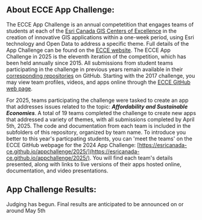 ## About ECCE App Challenge:

The ECCE App Challenge is an annual competetition that engages teams of students at each of the [Esri Canada GIS Centers of Excellence](https://ecce.esri.ca/wpecce/schools/) in the creation of innovative GIS applications within a one-week period, using Esri technology and Open Data to address a specific theme.  Full details of the App Challenge can be found on the [ECCE website](https://ecce.esri.ca/wpecce/app-challenge/).  The ECCE App Challenge in 2025 is the eleventh iteration of the competition, which has been held annually since 2015.  All submissions from student teams participating in the challenge in previous years remain available in their [corresponding repositories](https://github.com/EsriCanada-CE?q=ecce-app-challenge&sort=name) on GitHub.  Starting with the 2017 challenge, you may view team profiles, videos, and apps online through the [ECCE GitHub web page](https://esricanada-ce.github.io).

For 2025, teams participating the challenge were tasked to create an app that addresses issues related to the topic: ***Affordability and Sustainable Economies***.  A total of 19 teams completed the challenge to create new apps that addressed a variety of themes, with all submissions completed by April 5th, 2025.  The code and documentation from each team is included in the subfolders of this repository, organized by team name.  To introduce you better to this year's particpating students, you can 'meet the teams' on the ECCE GitHub webpage for the 2024 App Challenge: [https://esricanada-ce.github.io/appchallenge/2025/](https://esricanada-ce.github.io/appchallenge/2025/).  You will find each team's details presented, along with links to live versions of their apps hosted online, documentation, and video presentations.

## App Challenge Results:

Judging has begun. Final results are anticipated to be announced on or around May 5th 
